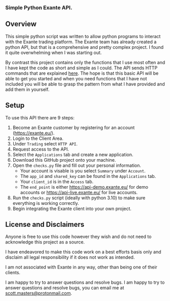 ### Simple Python Exante API.

## Overview

This simple python script was written to allow python programs to interact with
the Exante trading platform. The Exante team has already created a python API, 
but that is a comprehensive and pretty complex project. I found it quite 
overwhelming when I was starting out.

By contrast this project contains only the functions that I use most often and I
have kept the code as short and simple as I could. The API sends HTTP commands
that are explained [here](https://api-live.exante.eu/api-docs/). The hope is 
that this basic API will be able to get you started and when you need functions 
that I have not included you will be able to grasp the pattern from what I have 
provided and add them in yourself.

## Setup

To use this API there are 9 steps:

1. Become an Exante customer by registering for an account (https://exante.eu/).
2. Login to the Client Area.
3. Under `Trading` select `HTTP API`.
4. Request access to the API.
5. Select the `Applications` tab and create a new application.
6. Download this GitHub project onto your machine.
7. Open the `checks.py` file and fill out your personal information.
    - Your account is visable is you select `Summary` under `Account`.
    - The `app_id` and `shared_key` can be found in the `Applications` tab.
    - Your `client_id` is in the `Access` tab.
    - The `end_point` is either https://api-demo.exante.eu/ for demo accounts or 
    https://api-live.exante.eu/ for live accounts.
8. Run the `checks.py` script (ideally with python 3.10) to make sure everything 
is working correctly.
9. Begin integrating the Exante client into your own project.

## License and Disclaimers

Anyone is free to use this code however they wish and do not need to acknowledge
this project as a source.

I have endeavored to make this code work on a best efforts basis only and 
disclaim all legal responsibility if it does not work as intended.

I am not associated with Exante in any way, other than being one of their
clients.

I am happy to try to answer questions and resolve bugs.
I am happy to try to answer questions and resolve bugs, you can email me at 
scott.masters@protonmail.com.